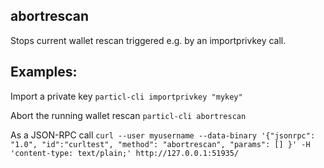 ## abortrescan

Stops current wallet rescan triggered e.g. by an importprivkey call.

## Examples:

Import a private key
`particl-cli importprivkey "mykey"`

Abort the running wallet rescan
`particl-cli abortrescan `

As a JSON-RPC call
`curl --user myusername --data-binary '{"jsonrpc": "1.0", "id":"curltest", "method": "abortrescan", "params": [] }' -H 'content-type: text/plain;' http://127.0.0.1:51935/`
